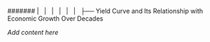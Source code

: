 ####### |   |   |   |   |   |   ├── Yield Curve and Its Relationship with Economic Growth Over Decades

*Add content here*